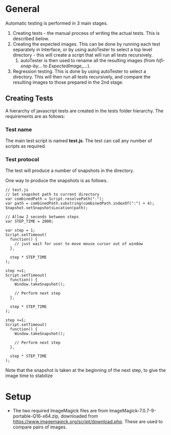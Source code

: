 # General
Automatic testing is performed in 3 main stages.
1. Creating tests - the manual process of writing the actual tests.  This is described below.
1. Creating the expected images.  This can be done by running each test separately in Interface, or by using autoTester to select a top level directory - this will create a script that will run all tests recursively.
    1. autoTester is then used to rename all the resulting images (from *hifi-snap-by...* to *ExpectedImage_...*).
1. Regression testing.  This is done by using autoTester to select a directory.  This will then run all tests recursively, and compare the resulting images to those prepared in the 2nd stage.
## Creating Tests
A hierarchy of javascript tests are created in the tests folder hierarchy.  The requirements are as follows:
### Test name
The main test script is named __test.js__.  The test can call any number of scripts as required.
### Test protocol
The test will produce a number of snapshots in the directory.

One way to produce the snapshots is as follows.  

```
// test.js
// Set snapshot path to current directory
var combinedPath = Script.resolvePath(".");
var path = combinedPath.substring(combinedPath.indexOf(":") + 4);
Snapshot.setSnapshotsLocation(path);

// Allow 2 seconds between steps 
var STEP_TIME = 2000;

var step = 1;
Script.setTimeout(
  function() {
    // just wait for user to move mouse cursor out of window
  }, 
    
  step * STEP_TIME
);

step +=1;
Script.setTimeout(
  function() {
    Window.takeSnapshot();

    // Perform next step
  }, 
    
  step * STEP_TIME
);

step +=1;
Script.setTimeout(
  function() {
    Window.takeSnapshot();

    // Perform next step
  }, 
    
  step * STEP_TIME
);
```

Note that the snapshot is taken at the beginning of the next step, to give the image time to stabilize

# Setup
* The two required ImageMagick files are from ImageMagick-7.0.7-9-portable-Q16-x64.zip, downloaded from <https://www.imagemagick.org/script/download.php>.  These are used to compare pairs of images.

